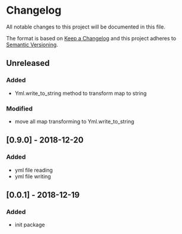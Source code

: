 # Changelog
All notable changes to this project will be documented in this file.

The format is based on [Keep a Changelog](http://keepachangelog.com/en/1.0.0/)
and this project adheres to [Semantic Versioning](http://semver.org/spec/v2.0.0.html).

## Unreleased
### Added
- Yml.write_to_string method to transform map to string

### Modified
- move all map transforming to Yml.write_to_string

## [0.9.0] - 2018-12-20
### Added
- yml file reading
- yml file writing

## [0.0.1] - 2018-12-19
### Added
- init package
